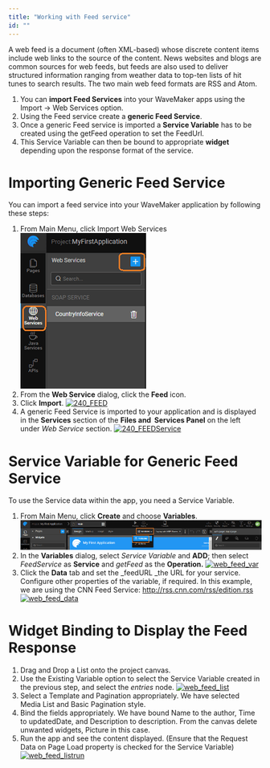 ```yaml
---
title: "Working with Feed service"
id: ""
---
```


A web feed is a document (often XML-based) whose discrete content items include web links to the source of the content. News websites and blogs are common sources for web feeds, but feeds are also used to deliver structured information ranging from weather data to top-ten lists of hit tunes to search results. The two main web feed formats are RSS and Atom.

1. You can **import Feed Services** into your WaveMaker apps using the Import -> Web Services option.
2. Using the Feed service create a **generic Feed Service**.
3. Once a generic Feed service is imported a **Service Variable** has to be created using the getFeed operation to set the FeedUrl.
4. This Service Variable can then be bound to appropriate **widget** depending upon the response format of the service.

# Importing Generic Feed Service

You can import a feed service into your WaveMaker application by following these steps:

1. From Main Menu, click Import Web Services [![Web_Service1](/learn/assets/Web_Service1.png)](/learn/assets/Web_Service1.png)
2. From the **Web Service** dialog, click the **Feed** icon.
3. Click **Import**. [![240_FEED](/learn/assets/240_FEED.png)](/learn/assets/240_FEED.png)
4. A generic Feed Service is imported to your application and is displayed in the **Services** section of the **Files and  Services Panel** on the left under _Web Service_ section. [![240_FEEDService](/learn/assets/240_FEEDService.png)](/learn/assets/240_FEEDService.png)

# Service Variable for Generic Feed Service

To use the Service data within the app, you need a Service Variable.

1. From Main Menu, click **Create** and choose **Variables**. [![Var_create](/learn/assets/Var_create.png)](/learn/assets/Var_create.png)
2. In the **Variables** dialog, select _Service Variable_ and **ADD**; then select _FeedService_ as **Service** and _getFeed_ as the **Operation.** [![web_feed_var](/learn/assets/web_feed_var.png)](/learn/assets/web_feed_var.png)
3. Click the **Data** tab and set the _feedURL _the URL for your service. Configure other properties of the variable, if required. In this example, we are using the CNN Feed Service: http://rss.cnn.com/rss/edition.rss [![web_feed_data](/learn/assets/web_feed_data.png)](/learn/assets/web_feed_data.png)

# Widget Binding to Display the Feed Response

1. Drag and Drop a List onto the project canvas.
2. Use the Existing Variable option to select the Service Variable created in the previous step, and select the _entries_ node. [![web_feed_list](/learn/assets/web_feed_list.png)](/learn/assets/web_feed_list.png)
3. Select a Template and Pagination appropriately. We have selected Media List and Basic Pagination style.
4. Bind the fields appropriately. We have bound Name to the author, Time to updatedDate, and Description to description. From the canvas delete unwanted widgets, Picture in this case.
5. Run the app and see the content displayed. (Ensure that the Request Data on Page Load property is checked for the Service Variable) [![web_feed_listrun](/learn/assets/web_feed_listrun.png)](/learn/assets/web_feed_listrun.png)

